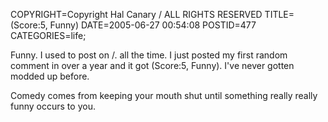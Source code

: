 COPYRIGHT=Copyright Hal Canary / ALL RIGHTS RESERVED
TITLE=(Score:5, Funny)
DATE=2005-06-27 00:54:08
POSTID=477
CATEGORIES=life;

Funny. I used to post on /. all the time. I just posted my first random comment in over a year and it got (Score:5, Funny). I've never gotten modded up before.

Comedy comes from keeping your mouth shut until something really really funny occurs to you.
